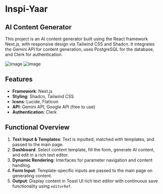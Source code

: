 
# Inspi-Yaar
## AI Content Generator

This project is an AI content generator built using the React framework Next.js, with responsive design via Tailwind CSS and Shadcn. It integrates the Gemini API for content generation, uses PostgreSQL for the database, and Clerk for authentication.

![image](https://github.com/user-attachments/assets/c82c5f5c-2ccf-4c7f-9b8f-9f05eddcd5b8)
![image](https://github.com/user-attachments/assets/6d7c9e59-b4ad-4896-8fc4-bf27d6b3c963)


## Features

- **Framework**: Next.js
- **Styling**: Shadcn, Tailwind CSS
- **Icons**: Lucide, Flaticon
- **API**: Gemini API, Google API (free to use)
- **Authentication**: Clerk

## Functional Overview

1. **Text Input & Templates**: Text is inputted, matched with templates, and passed to the main page.
2. **Dashboard**: Select content template, fill the form, generate AI content, and edit in a rich text editor.
3. **Dynamic Rendering**: Interfaces for parameter navigation and content handling.
4. **Form Input**: Template-specific inputs are passed to the main page on generating content.
5. **Output**: Display content in Toast UI rich text editor with continuous save functionality using `editorRef`.






